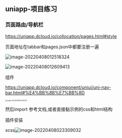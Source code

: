 

## uniapp-项目练习

### 页面路由/导航栏

https://uniapp.dcloud.io/collocation/pages.html#style



页面地址在tabbar和pages.json中都要注册一遍

![image-20220408012518324](C:\Users\dougax\AppData\Roaming\Typora\typora-user-images\image-20220408012518324.png)

![image-20220408012609413](C:\Users\dougax\AppData\Roaming\Typora\typora-user-images\image-20220408012609413.png)

组件

https://uniapp.dcloud.io/component/uniui/uni-nav-bar.html#%E4%BB%8B%E7%BB%8D

<img src="C:\Users\dougax\AppData\Roaming\Typora\typora-user-images\image-20220408023342109.png" alt="image-20220408023342109" style="zoom:33%;" />

然后import
参考文档,或者直接黏示例的css和html结构



插件安装

scss![image-20220408023309032](C:\Users\dougax\AppData\Roaming\Typora\typora-user-images\image-20220408023309032.png)